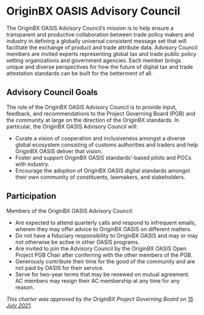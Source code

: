 # OriginBX OASIS Advisory Council

The OriginBX OASIS Advisory Council’s mission is to help ensure a transparent and productive collaboration between trade policy makers and industry in defining a globally universal consistent message set that will facilitate the exchange of product and trade attribute data.  Advisory Council members are invited experts representing global tax and trade public policy setting organizations and government agencies. Each member brings unique and diverse perspectives for how the future of digital tax and trade attestation standards can be built for the betterment of all.

## Advisory Council Goals

The role of the OriginBX OASIS Advisory Council is to provide input, feedback, and recommendations to the Project Governing Board (PGB) and the community at large on the direction of the OriginBX standards.  In particular, the OriginBX OASIS Advisory Council will:

- Curate a vision of cooperation and inclusiveness amongst a diverse global ecosystem consisting of customs authorities and traders and help OriginBX OASIS deliver that vision.
- Foster and support OriginBX OASIS standards’-based pilots and POCs with industry.
- Encourage the adoption of OriginBX OASIS digital standards amongst their own community of constituents, lawmakers, and stakeholders.

## Participation

Members of the OriginBX OASIS Advisory Council:

- Are expected to attend quarterly calls and respond to infrequent emails, wherein they may offer advice to OriginBX OASIS on different matters.
- Do not have a fiduciary responsibility to OriginBX OASIS and may or may not otherwise be active in other OASIS programs.
- Are invited to join the Advisory Council by the OriginBX OASIS Open Project PGB Chair after conferring with the other members of the PGB.
- Generously contribute their time for the good of the community and are not paid by OASIS for their service.
- Serve for two-year terms that may be renewed on mutual agreement.  AC members may resign their AC membership at any time for any reason.

*This charter was approved by the OriginBX Project Governing Board on [15 July 2021](https://lists.oasis-open-projects.org/g/originbx-oasis-pgb/message/16).* 
